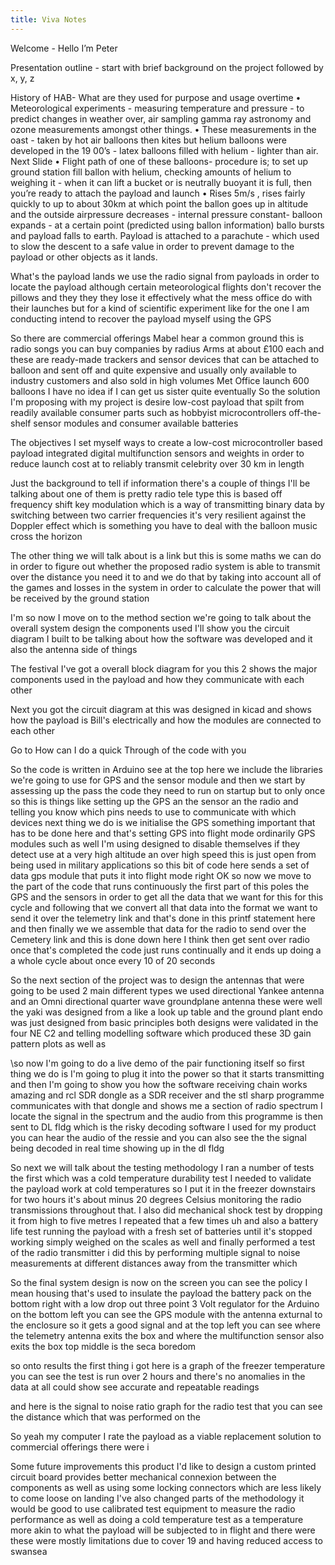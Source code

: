 ```yaml
---
title: Viva Notes
---
```



Welcome - Hello I’m Peter 

Presentation outline - start with brief background on the project followed by x, y, z

History of HAB- What are they used for purpose and usage overtime 
•	Meteorological experiments - measuring temperature and pressure - to predict changes in weather over, air sampling gamma ray astronomy and ozone measurements amongst other things.
•	These measurements in the oast - taken by hot air balloons then kites but helium balloons were developed in the 19 00’s - latex balloons filled with helium - lighter than air.
Next Slide
•	Flight path of one of these balloons- procedure is; to set up ground station fill ballon with helium, checking amounts of helium to weighing it - when it can lift a bucket or is neutrally buoyant it is full, then you’re ready to attach the payload and launch
•	Rises 5m/s , rises fairly quickly to up to about 30km at which point the ballon goes up in altitude and the outside airpressure decreases - internal pressure constant- balloon expands - at a certain point (predicted using ballon information) ballo bursts and payload falls to earth. Payload is attached to a parachute - which used to slow the descent to a safe value in order to prevent damage to the payload or other objects as it lands.

What's the payload lands we use the radio signal from payloads in order to locate the payload although certain meteorological flights don't recover the pillows and they they they lose it effectively what the mess office do with their launches but for a kind of scientific experiment like for the one I am conducting intend to recover the payload myself using the GPS 

So there are commercial offerings Mabel hear a common ground this is radio songs you can buy companies by radius Arms at about £100 each and these are ready-made trackers and sensor devices that can be attached to balloon and sent off and quite expensive and usually only available to industry customers and also sold in high volumes Met Office launch 600 balloons I have no idea if I can get us sister quite eventually So the solution I'm proposing with my project is desire low-cost payload that spilt from readily available consumer parts such as hobbyist microcontrollers off-the-shelf sensor modules and consumer available batteries 

The objectives I set myself ways to create a low-cost microcontroller based payload integrated digital multifunction sensors and weights in order to reduce launch cost at to reliably transmit celebrity over 30 km in length 

Just the background to tell if information there's a couple of things I'll be talking about one of them is pretty radio tele type this is based off frequency shift key modulation which is a way of transmitting binary data by switching between two carrier frequencies it's very resilient against the Doppler effect which is something you have to deal with the balloon music cross the horizon 

The other thing we will talk about is a link but this is some maths we can do in order to figure out whether the proposed radio system is able to transmit over the distance you need it to and we do that by taking into account all of the games and losses in the system in order to calculate the power that will be received by the ground station 

I'm so now I move on to the method section we're going to talk about the overall system design the components used I'll show you the circuit diagram I built to be talking about how the software was developed and it also the antenna side of things 

The festival I've got a overall block diagram for you this 2 shows the major components used in the payload and how they communicate with each other 

Next you got the circuit diagram at this was designed in kicad and shows how the payload is Bill's electrically and how the modules are connected to each other 

Go to How can I do a quick Through of the code with you 

So the code is written in Arduino see at the top here we include the libraries we're going to use for GPS and the sensor module and then we start by assessing up the pass the code they need to run on startup but to only once so this is things like setting up the GPS an the sensor an the radio and telling you know which pins needs to use to communicate with which devices next thing we do is we initialise the GPS something important that has to be done here and that's setting GPS into flight mode ordinarily GPS modules such as well I'm using designed to disable themselves if they detect use at a very high altitude an over high speed this is just open from being used in military applications so this bit of code here sends a set of data gps module that puts it into flight mode right OK so now we move to the part of the code that runs continuously the first part of this poles the GPS and the sensors in order to get all the data that we want for this for this cycle and following that we convert all that data into the format we want to send it over the telemetry link and that's done in this printf statement here and then finally we we assemble that data for the radio to send over the Cemetery link and this is done down here I think then get sent over radio once that's completed the code just runs continually and it ends up doing a a whole cycle about once every 10 of 20 seconds 

So the next section of the project was to design the antennas that were going to be used 2 main different types we used directional Yankee antenna and an Omni directional quarter wave groundplane antenna these were well the yaki was designed from a like a look up table and the ground plant endo was just designed from basic principles both designs were validated in the four NE C2 and telling modelling software which produced these 3D gain pattern plots as well as 

\so now I'm going to do a live demo of the pair functioning itself so first thing we do is I'm going to plug it into the power so that it starts transmitting and then I'm going to show you how the software receiving chain works amazing and rcl SDR dongle as a SDR receiver and the stl sharp programme communicates with that dongle and shows me a section of radio spectrum I locate the signal in the spectrum and the audio from this programme is then sent to DL fldg which is the risky decoding software I used for my product you can hear the audio of the ressie and you can also see the the signal being decoded in real time showing up in the dl fldg 

So next we will talk about the testing methodology I ran a number of tests the first which was a cold temperature durability test I needed to validate the payload work at cold temperatures so I put it in the freezer downstairs for two hours it's about minus 20 degrees Celsius monitoring the radio transmissions throughout that. I also did mechanical shock test by dropping it from high to five metres I repeated that a few times uh and also a battery life test running the payload with a fresh set of batteries until it's stopped working simply weighed on the scales as well and finally performed a test of the radio transmitter i did this by performing multiple signal to noise measurements at different distances away from the transmitter which 

So the final system design is now on the screen you can see the policy I mean housing that's used to insulate the payload the battery pack on the bottom right with a low drop out three point 3 Volt regulator for the Arduino on the bottom left you can see the GPS module with the antenna exturnal to the enclosure so it gets a good signal and at the top left you can see where the telemetry antenna exits the box and where the multifunction sensor also exits the box top middle is the seca boredom 

so onto results the first thing i got here is a graph of the freezer temperature you can see the test is run over 2 hours and there's no anomalies in the data at all could show see accurate and repeatable readings 

and here is the signal to noise ratio graph for the radio test that you can see the distance which that was performed on the 

So yeah my computer I rate the payload as a viable replacement solution to commercial offerings there were i 

Some future improvements this product I'd like to design a custom printed circuit board provides better mechanical connexion between the components as well as using some locking connectors which are less likely to come loose on landing I've also changed parts of the methodology it would be good to use calibrated test equipment to measure the radio performance as well as doing a cold temperature test as a temperature more akin to what the payload will be subjected to in flight and there were these were mostly limitations due to cover 19 and having reduced access to swansea 

